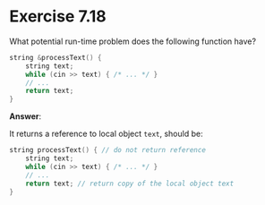 # Exercise 7.18

What potential run-time problem does the following function have?

```cpp
string &processText() {
    string text;
    while (cin >> text) { /* ... */ }
    // ...
    return text;
}
```

**Answer**:

It returns a reference to local object `text`, should be:

```cpp
string processText() { // do not return reference
    string text;
    while (cin >> text) { /* ... */ }
    // ...
    return text; // return copy of the local object text
}
```